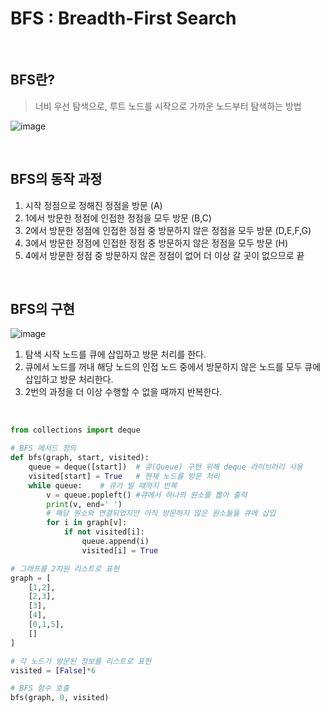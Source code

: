 # BFS : Breadth-First Search

<br>

## BFS란?

> 너비 우선 탐색으로, 루트 노드를 시작으로 가까운 노드부터 탐색하는 방법

![image](https://github.com/user-attachments/assets/09ff50a9-185e-48b0-9cb8-59a5dd35f10c)

<br>

## BFS의 동작 과정

1. 시작 정점으로 정해진 정점을 방문 (A)
2. 1에서 방문한 정점에 인접한 정점을 모두 방문 (B,C)
3. 2에서 방문한 정점에 인접한 정점 중 방문하지 않은 정점을 모두 방문 (D,E,F,G)
4. 3에서 방문한 정점에 인접한 정점 중 방문하지 않은 정점을 모두 방문 (H)
5. 4에서 방문한 정점 중 방문하지 않은 정점이 없어 더 이상 갈 곳이 없으므로 끝

<br>

## BFS의 구현 

![image](https://github.com/user-attachments/assets/95ddad56-ee3d-4ce8-85c0-ed2b046a0c48)

1. 탐색 시작 노드를 큐에 삽입하고 방문 처리를 한다.
2. 큐에서 노드를 꺼내 해당 노드의 인접 노드 중에서 방문하지 않은 노드를 모두 큐에 삽입하고 방문 처리한다.
3. 2번의 과정을 더 이상 수행할 수 없을 때까지 반복한다.

<br>

```python
from collections import deque

# BFS 메서드 정의
def bfs(graph, start, visited):
    queue = deque([start])  # 큐(Queue) 구현 위해 deque 라이브러리 사용
    visited[start] = True   # 현재 노드를 방문 처리
    while queue:    # 큐가 빌 때까지 반복
        v = queue.popleft() #큐에서 하나의 원소를 뽑아 출력
        print(v, end=' ')
        # 해당 원소와 연결되었지만 아직 방문하지 않은 원소들을 큐에 삽입
        for i in graph[v]:
            if not visited[i]:
                queue.append(i)
                visited[i] = True

# 그래프를 2차원 리스트로 표현
graph = [
    [1,2],
    [2,3],
    [3],
    [4],
    [0,1,5],
    []
]

# 각 노드가 방문된 정보를 리스트로 표현
visited = [False]*6

# BFS 함수 호출
bfs(graph, 0, visited)

```
